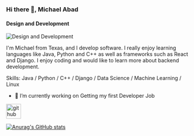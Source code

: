 ### Hi there 👋, Michael Abad
#### Design and Development
![Design and Development](https://i.ibb.co/F77rYB8/github-header-image.png)

I'm Michael from Texas, and I develop software. I really enjoy learning languages like Java, Python and C++ as well as frameworks such as React and Django. I enjoy coding and would like to learn more about backend development.

Skills: Java / Python / C++ /  Django / Data Science / Machine Learning / Linux

- 🔭 I’m currently working on Getting my first Developer Job 


[<img src='https://cdn.jsdelivr.net/npm/simple-icons@3.0.1/icons/github.svg' alt='github' height='40'>](https://github.com/MichaelDAbadJr)  


[![Anurag's GitHub stats](https://github-readme-stats.vercel.app/api?username=michaeldabadjr)](https://github.com/anuraghazra/github-readme-stats)
